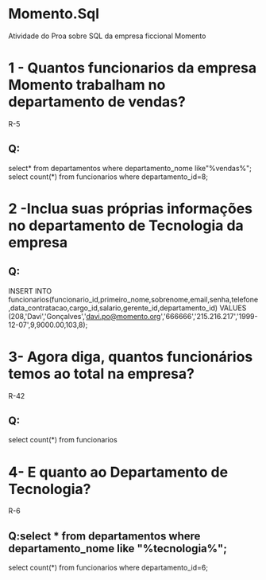 # Momento.Sql
Atividade do Proa sobre SQL da empresa ficcional Momento

# 1 - Quantos funcionarios da empresa Momento trabalham no departamento de vendas?
R-5
## Q:
select* from departamentos where departamento_nome like"%vendas%";<br>
select count(*) from funcionarios where departamento_id=8;

# 2 -Inclua suas próprias informações no departamento de Tecnologia da empresa
## Q:
INSERT INTO funcionarios(funcionario_id,primeiro_nome,sobrenome,email,senha,telefone,data_contratacao,cargo_id,salario,gerente_id,departamento_id) VALUES (208,'Davi','Gonçalves','davi.po@momento.org','666666','215.216.217','1999-12-07',9,9000.00,103,8);

# 3- Agora diga, quantos funcionários temos ao total na empresa?
R-42
## Q:

select count(*) from  funcionarios

# 4- E quanto ao Departamento de Tecnologia?
R-6
## Q:select * from departamentos where departamento_nome like "%tecnologia%";<br>
select count(*) from funcionarios where departamento_id=6;
